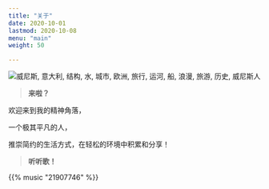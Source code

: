 ```yaml
---
title: "关于"
date: 2020-10-01
lastmod: 2020-10-08
menu: "main"
weight: 50

---
```




![威尼斯, 意大利, 结构, 水, 城市, 欧洲, 旅行, 运河, 船, 浪漫, 旅游, 历史, 威尼斯人](https://cdn.pixabay.com/photo/2020/04/23/14/45/venice-5082785_960_720.jpg)







> **来啦？**

欢迎来到我的精神角落，

一个极其平凡的人，

推崇简约的生活方式，在轻松的环境中积累和分享！



> **听听歌！**



{{% music "21907746" %}}
